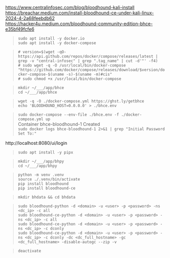https://www.centralinfosec.com/blog/bloodhound-kali-install  
https://breachar.medium.com/install-bloodhound-ce-under-kali-linux-2024-4-2a68feebdb62  
https://hacker4u.medium.com/bloodhound-community-edition-bhce-e35bf49fcfe6  

> `sudo apt install -y docker.io`  
> `sudo apt install -y docker-compose`  

> `# version=$(wget -qO- https://api.github.com/repos/docker/compose/releases/latest | grep -v "central-infosec" | grep ".tag_name" | cut -d'"' -f4)`    
> `# sudo wget -q -O /usr/local/bin/docker-compose "https://github.com/docker/compose/releases/download/$version/docker-compose-$(uname -s)-$(uname -m)#cis"`      
> `# sudo chmod +x /usr/local/bin/docker-compose`    

> `mkdir ~/___/app/bhce`    
> `cd ~/___/app/bhce`  

> `wget -q -O ./docker-compose.yml https://ghst.ly/getbhce`  
> `echo 'BLOODHOUND_HOST=0.0.0.0' > ./bhce.env`   

> `sudo docker-compose --env-file ./bhce.env -f ./docker-compose.yml up`  
> Container bhce-bloodhound-1  Created      
> `sudo docker logs bhce-bloodhound-1 2>&1 | grep "Initial Password Set To:"`  

http://localhost:8080/ui/login

> `sudo apt install -y pipx`  

> `mkdir ~/___/app/bhpy`    
> `cd ~/___/app/bhpy`    

> `python -m venv .venv`  
> `source ./.venv/bin/activate`    
> `pip install bloodhound`    
> `pip install bloodhound-ce`    

> `mkdir bhdata && cd bhdata`    

> `sudo bloodhound-python -d <domain> -u <user> -p <password> -ns <dc_ip> -c all`  
> `sudo bloodhound-ce-python -d <domain> -u <user> -p <password> -ns <dc_ip> -c all`  
> `sudo bloodhound-ce-python -d <domain> -u <user> -p <password> -ns <dc_ip> -c dconly`  
> `sudo bloodhound-ce-python -d <domain> -u <user> -p <password> -ns <dc_ip> -c dconly -dc <dc_full_hostname> -gc <dc_full_hostname> -disable-autogc --zip -v`  

> `deactivate`  

